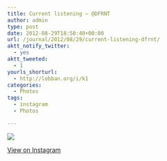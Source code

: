 ```yaml
---
title: Current listening – @DFRNT
author: admin
type: post
date: 2012-08-29T18:50:40+00:00
url: /journal/2012/08/29/current-listening-dfrnt/
aktt_notify_twitter:
  - yes
aktt_tweeted:
  - 1
yourls_shorturl:
  - http://lobban.org/i/k1
categories:
  - Photos
tags:
  - instagram
  - Photos

---
```

![][1]

[View on Instagram][2]

 [1]: http://lobban.org/wp-content/uploads/HLIC/62ebb2f869fd597a2e7ff7f4622a9157.jpg
 [2]: http://instagr.am/p/O687MjKlmu/